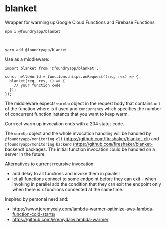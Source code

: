 # blanket

Wrapper for warming up Google Cloud Functions and Firebase Functions
  
    npm i @foundryapp/blanket
<br/>

    yarn add @foundryapp/blanket


Use as a middleware:

    import blanket from '@foundryapp/blanket';
    
    const helloWorld = functions.https.onRequest((req, res) => {
      blanket(req, res, () => {
        // your function code
      });
    });

The middleware expects `warmUp` object in the request body that contains `url` of the function where is it used and `concurrency` which specifies the number of concurrent function instancs that you want to keep warm.

Corrrect warm up invocation ends with a 204 status code.

The `warmUp` object and the whole invocation handling will be handled by `@foundryapp/monitoring-cli` (https://github.com/fireshaker/blanket-cli) and `@foundryapp/monitoring-backend` (https://github.com/fireshaker/blanket-backend) packages. The initial function invocation could be handled on a server in the future.

Alternatives to current recursive invocation:
- add delay to all functions and invoke them in paralell
- let all functions connect to some endpoint before they can exit - when invoking in parallel add the condition that they can exit the endpoint only when there is x functions connected at the same time.

Inspired by personal need and:

- https://www.jeremydaly.com/lambda-warmer-optimize-aws-lambda-function-cold-starts/
- https://github.com/jeremydaly/lambda-warmer


